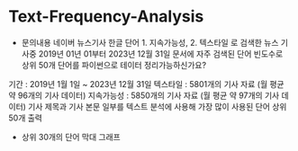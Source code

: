# Text-Frequency-Analysis
- 문의내용
네이버 뉴스기사 한글 단어 1. 지속가능성, 2. 텍스타일 로 검색한 뉴스 기사중 2019년 01년 01부터 2023년 12월 31일 문서에 자주 검색된 단어 빈도수로 상위 50개 단어를 파이썬으로 테이터 정리가능하신가요?


기간 : 2019년 1월 1일 ~ 2023년 12월 31일
텍스타일 : 5801개의 기사 자료 (월 평균 약 96개의 기사 데이터)
지속가능성 : 5850개의 기사 자료 (월 평균 약 97개의 기사 데이터)
기사 제목과 기사 본문 일부를 텍스트 분석에 사용해 가장 많이 사용된 단어 상위 50개 출력

+ 상위 30개의 단어 막대 그래프

